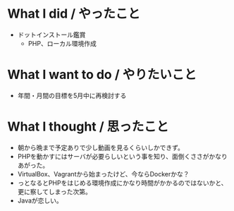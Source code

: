 # What I did / やったこと
- ドットインストール鑑賞
  - PHP、ローカル環境作成

# What I want to do / やりたいこと
- 年間・月間の目標を5月中に再検討する

# What I thought / 思ったこと
- 朝から晩まで予定ありで少し動画を見るくらいしかできず。
- PHPを動かすにはサーバが必要らしいという事を知り、面倒くささがかなりあがった。
- VirtualBox、Vagrantから始まったけど、今ならDockerかな？
- っとなるとPHPをはじめる環境作成にかなり時間がかかるのではないかと、更に察してしまった次第。
- Javaが恋しい。
